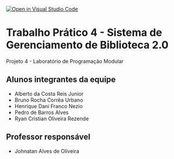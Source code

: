[![Open in Visual Studio Code](https://classroom.github.com/assets/open-in-vscode-718a45dd9cf7e7f842a935f5ebbe5719a5e09af4491e668f4dbf3b35d5cca122.svg)](https://classroom.github.com/online_ide?assignment_repo_id=12998011&assignment_repo_type=AssignmentRepo)
# Trabalho Prático 4 - Sistema de Gerenciamento de Biblioteca 2.0

Projeto 4 - Laboratório de Programação Modular

## Alunos integrantes da equipe

* Alberto da Costa Reis Junior
* Bruno Rocha Corrêa Urbano
* Henrique Dani Franco Nezio
* Pedro de Barros Alves
* Ryan Cristian Oliveira Rezende

## Professor responsável 

* Johnatan Alves de Oliveira

